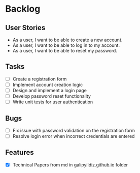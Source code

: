 # Backlog

## User Stories

- As a user, I want to be able to create a new account.
- As a user, I want to be able to log in to my account.
- As a user, I want to be able to reset my password.

## Tasks
- [ ] Create a registration form
- [ ] Implement account creation logic
- [ ] Design and implement a login page
- [ ] Develop password reset functionality
- [ ] Write unit tests for user authentication

## Bugs

- [ ] Fix issue with password validation on the registration form
- [ ] Resolve login error when incorrect credentials are entered

## Features

- [X] Technical Papers from md in galipyildiz.github.io folder